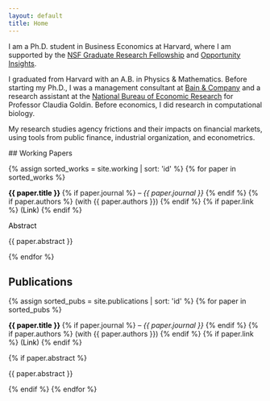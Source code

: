 ```yaml
---
layout: default
title: Home
---
```


<p>I am a Ph.D. student in Business Economics at Harvard, where I am supported by the <a href="https://www.nsfgrfp.org/" rel="external nofollow noopener" target="_blank">NSF Graduate Research Fellowship</a> and <a href="https://opportunityinsights.org/" rel="external nofollow noopener" target="_blank">Opportunity Insights</a>.</p>

<p>I graduated from Harvard with an A.B. in Physics &amp; Mathematics. Before starting my Ph.D., I was a management consultant at <a href="https://www.bain.com/" rel="external nofollow noopener" target="_blank">Bain &amp; Company</a> and a research assistant at the <a href="https://www.nber.org/" rel="external nofollow noopener" target="_blank">National Bureau of Economic Research</a> for Professor Claudia Goldin. Before economics, I did research in computational biology.</p>

<p>My research studies agency frictions and their impacts on financial markets, using tools from public finance, industrial organization, and econometrics.</p>
## Working Papers

{% assign sorted_works = site.working | sort: 'id' %}
{% for paper in sorted_works %}
<!-- Paper title line -->
<p>
  <strong>
    <a href="{{ paper.link }}" target="_blank" rel="noopener" style="color: black; text-decoration: none;">
      {{ paper.title }}
    </a>
  </strong>
  {% if paper.journal %}
    <em> – {{ paper.journal }}</em>
  {% endif %}
  {% if paper.authors %}
    <span> (with {{ paper.authors }})</span>
  {% endif %}
  {% if paper.link %}
    <span> (<a href="{{ paper.link }}" target="_blank" rel="noopener" style="color: black; text-decoration: none;">Link</a>)</span>
  {% endif %}
</p>

<!-- Toggle for Abstract -->
<p>
  <a 
    class="d-inline-flex align-items-center collapsed" 
    style="color: black; text-decoration: none; cursor: pointer;"
    data-toggle="collapse"
    href="#collapse-{{ paper.id }}"
    role="button"
    aria-expanded="false"
    aria-controls="collapse-{{ paper.id }}"
  >
    Abstract <i class="fas fa-caret-right ml-1"></i>
  </a>
</p>

<!-- Collapsible abstract section -->
<div class="collapse ml-4 mb-3" id="collapse-{{ paper.id }}">
  <p>{{ paper.abstract }}</p>
</div>
{% endfor %}

## Publications

{% assign sorted_pubs = site.publications | sort: 'id' %}
{% for paper in sorted_pubs %}
<!-- Paper title line -->
<p>
  <strong>
    <a href="{{ paper.link }}" target="_blank" rel="noopener" style="color: black; text-decoration: none;">
      {{ paper.title }}
    </a>
  </strong>
  {% if paper.journal %}
    <em> – {{ paper.journal }}</em>
  {% endif %}
  {% if paper.authors %}
    <span> (with {{ paper.authors }})</span>
  {% endif %}
  {% if paper.link %}
    <span> (<a href="{{ paper.link }}" target="_blank" rel="noopener" style="color: black; text-decoration: none;">Link</a>)</span>
  {% endif %}
</p>

<!-- Directly display abstract for Publications (no toggle) -->
{% if paper.abstract %}
<p class="ml-4 mb-3">{{ paper.abstract }}</p>
{% endif %}
{% endfor %}
